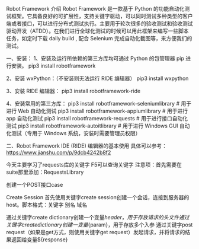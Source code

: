 Robot Framework 介绍
Robot Framework 是一款基于 Python 的功能自动化测试框架。它具备良好的可扩展性，支持关键字驱动，可以同时测试多种类型的客户端或者接口，可以进行分布式测试执行。主要用于轮次很多的验收测试和验收测试驱动开发（ATDD）。在我们进行全球化测试的时候可以用此框架来编写一些脚本任务，如定时下载 daily build , 配合 Selenium 完成自动化截图等，来方便我们的测试。

一、安装：
1、安装及运行所依赖的第三方库均可通过 Python 的包管理器 pip 进行安装。
 pip3 install robotframework
 
2、安装 wxPython：（不安装则无法运行 RIDE 编辑器）
 pip3 install wxpython

3、安装 RIDE 编辑器：
pip3 install robotframework-ride

4、安装常用的第三方库：
pip3 install robotframework-seleniumlibrary  # 用于进行 Web 自动化测试
pip3 install robotframework-appiumlibrary  # 用于进行 app 自动化测试
pip3 install robotframework-requests  # 用于进行接口自动化测试
pip3 install robotframework-autoitlibrary  # 用于进行 Windows GUI 自动化测试（专用于 Windows 系统，安装时需要管理员权限）


二、Robot Framework IDE (RIDE) 编辑器的基本使用
具体可以参考：https://www.jianshu.com/p/9dcb4242b8f2

今天主要学习了requests库的关键字
F5可以查询关键字
注意项：首先需要在suite那里添加：RequestsLibrary

创建一个POST接口case

Create Session   首先使用关键字create session创建一个会话，连接到服务器的host。脚本格式：关键字   别名   域名

通过关键字create dictionary创建一个变量${header}，用于存放请求的头文件
通过关键字create dictionary创建一变量${param}，用于存放多个入参
通过关键字post request（如果是get方式，则使用关键字get request）发起请求，并将请求的结果返回给变量${response}
